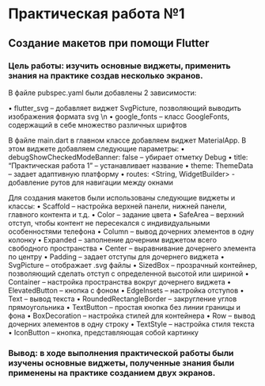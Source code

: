 # Практическая работа №1

## Создание макетов при помощи Flutter

### Цель работы: изучить основные виджеты, применить знания на практике создав несколько экранов.

В файле pubspec.yaml были добавлены 2 зависимости:

•	flutter_svg – добавляет виджет SvgPicture, позволяющий выводить изображения формата svg \n
•	google_fonts – класс GoogleFonts, содержащий в себе множество различных шрифтов

В файле main.dart в главном классе добавляем виджет MaterialApp. В этом виджете добавляем следующие параметры:
•	debugShowCheckedModeBanner: false – убирает отметку Debug
•	title: “Практическая работа 1” – устанавливает название
•	theme: ThemeData – задает адаптивную платформу
•	routes: <String, WidgetBuilder> - добавление рутов для навигации между окнами

Для создания макетов были использованы следующие виджеты и классы:
•	Scaffold – настройка верхней панели, нижней панели, главного контента и т.д.
•	Color – задание цвета
•	SafeArea – верхний отступ, чтобы контент не пересекался с индивидуальными особенностями телефона
•	Column – вывод дочерних элементов в одну колонку
•	Expanded – заполнение дочерним виджетом всего свободного пространства
•	Center – выравнивание дочернего элемента по центру 
•	Padding – задает отступы для дочернего виджета
•	SvgPicture – отображает .svg файлы
•	SizedBox – прозрачный контейнер, позволяющий сделать отступ с определенной высотой или шириной
•	Container – настройка пространства вокруг дочернего виджета
•	ElevatedButton – кнопка с фоном
•	EdgeInsets – настройка отступов
•	Text – вывод текста
•	RoundedRectangleBorder – закругление углов прямоугольника
•	TextButton – простая кнопка без линии границы и фона
•	BoxDecoration – настройка стилей для контейнера
•	Row – вывод дочерних элементов в одну строку
•	TextStyle – настройка стиля текста
•	IconButton – кнопка, представляющая собой картинку

### Вывод: в ходе выполнения практической работы были изучены основные виджеты, полученные знания были применены на практике созданием двух экранов.
